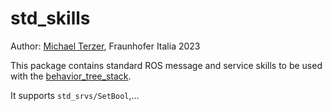 # std_skills


Author: [Michael Terzer](michael.terzer@fraunhofer.it), Fraunhofer Italia 2023

This package contains standard ROS message and service skills to be used with the [behavior_tree_stack](https://fhi-git.fraunhofer.it/behavior-tree/behavior_tree_stack).

It supports `std_srvs/SetBool`,...